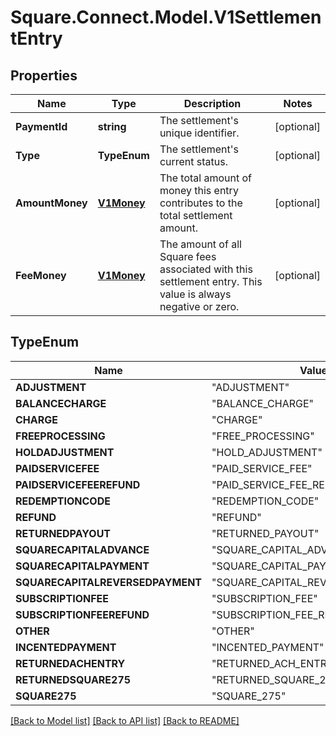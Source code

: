 # Square.Connect.Model.V1SettlementEntry
## Properties

Name | Type | Description | Notes
------------ | ------------- | ------------- | -------------
**PaymentId** | **string** | The settlement&#39;s unique identifier. | [optional] 
**Type** | **TypeEnum** | The settlement&#39;s current status. | [optional] 
**AmountMoney** | [**V1Money**](V1Money.md) | The total amount of money this entry contributes to the total settlement amount. | [optional] 
**FeeMoney** | [**V1Money**](V1Money.md) | The amount of all Square fees associated with this settlement entry. This value is always negative or zero. | [optional] 


## TypeEnum

Name | Value
------------ | -------------
**ADJUSTMENT** | "ADJUSTMENT"
**BALANCECHARGE** | "BALANCE_CHARGE"
**CHARGE** | "CHARGE"
**FREEPROCESSING** | "FREE_PROCESSING"
**HOLDADJUSTMENT** | "HOLD_ADJUSTMENT"
**PAIDSERVICEFEE** | "PAID_SERVICE_FEE"
**PAIDSERVICEFEEREFUND** | "PAID_SERVICE_FEE_REFUND"
**REDEMPTIONCODE** | "REDEMPTION_CODE"
**REFUND** | "REFUND"
**RETURNEDPAYOUT** | "RETURNED_PAYOUT"
**SQUARECAPITALADVANCE** | "SQUARE_CAPITAL_ADVANCE"
**SQUARECAPITALPAYMENT** | "SQUARE_CAPITAL_PAYMENT"
**SQUARECAPITALREVERSEDPAYMENT** | "SQUARE_CAPITAL_REVERSED_PAYMENT"
**SUBSCRIPTIONFEE** | "SUBSCRIPTION_FEE"
**SUBSCRIPTIONFEEREFUND** | "SUBSCRIPTION_FEE_REFUND"
**OTHER** | "OTHER"
**INCENTEDPAYMENT** | "INCENTED_PAYMENT"
**RETURNEDACHENTRY** | "RETURNED_ACH_ENTRY"
**RETURNEDSQUARE275** | "RETURNED_SQUARE_275"
**SQUARE275** | "SQUARE_275"



[[Back to Model list]](../README.md#documentation-for-models) [[Back to API list]](../README.md#documentation-for-api-endpoints) [[Back to README]](../README.md)

